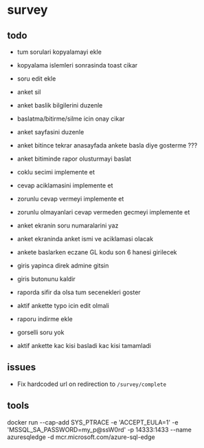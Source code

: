 # survey

## todo

- tum sorulari kopyalamayi ekle
- kopyalama islemleri sonrasinda toast cikar
- soru edit ekle
- anket sil
- anket baslik bilgilerini duzenle
- baslatma/bitirme/silme icin onay cikar

- anket sayfasini duzenle
- anket bitince tekrar anasayfada ankete basla diye gosterme ???
- anket bitiminde rapor olusturmayi baslat
- coklu secimi implemente et
- cevap aciklamasini implemente et
- zorunlu cevap vermeyi implemente et
- zorunlu olmayanlari cevap vermeden gecmeyi implemente et
- anket ekranin soru numaralarini yaz
- anket ekraninda anket ismi ve aciklamasi olacak
- ankete baslarken eczane GL kodu son 6 hanesi girilecek
- giris yapinca direk admine gitsin
- giris butonunu kaldir
- raporda sifir da olsa tum secenekleri goster
- aktif ankette typo icin edit olmali
- raporu indirme ekle
- gorselli soru yok
- aktif ankette kac kisi basladi kac kisi tamamladi


## issues

- Fix hardcoded url on redirection to `/survey/complete`


## tools

docker run --cap-add SYS_PTRACE -e 'ACCEPT_EULA=1' -e 'MSSQL_SA_PASSWORD=my_p@ssW0rd' -p 14333:1433 --name azuresqledge -d mcr.microsoft.com/azure-sql-edge

